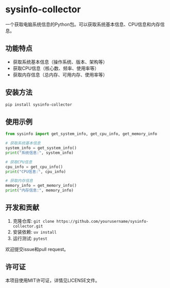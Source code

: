 # sysinfo-collector

一个获取电脑系统信息的Python包。可以获取系统基本信息、CPU信息和内存信息。

## 功能特点

- 获取系统基本信息（操作系统、版本、架构等）
- 获取CPU信息（核心数、频率、使用率等）
- 获取内存信息（总内存、可用内存、使用率等）

## 安装方法

```bash
pip install sysinfo-collector
```

## 使用示例

```python
from sysinfo import get_system_info, get_cpu_info, get_memory_info

# 获取系统基本信息
system_info = get_system_info()
print("系统信息:", system_info)

# 获取CPU信息
cpu_info = get_cpu_info()
print("CPU信息:", cpu_info)

# 获取内存信息
memory_info = get_memory_info()
print("内存信息:", memory_info)
```

## 开发和贡献

1. 克隆仓库: `git clone https://github.com/yourusername/sysinfo-collector.git`
2. 安装依赖: `uv install`
3. 运行测试: `pytest`

欢迎提交issue和pull request。

## 许可证

本项目使用MIT许可证，详情见LICENSE文件。